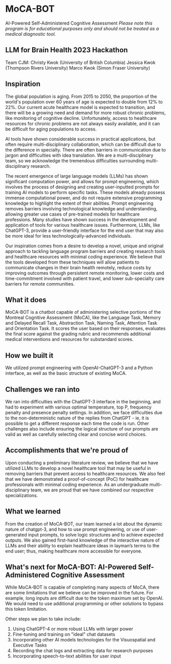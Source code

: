 # MoCA-BOT
AI-Powered Self-Administered Cognitive Assessment
*Please note this program is for educational purposes only and should not be treated as a medical diagnostic tool.*


## LLM for Brain Health 2023 Hackathon

Team CJM:
Christy Kwok (University of British Columbia)
Jessica Kwok (Thompson Rivers University)
Marco Kwok (Simon Fraser University)

## Inspiration
The global population is aging. From 2015 to 2050, the proportion of the world's population over 60 years of age is expected to double from 12% to 22%. Our current acute healthcare model is expected to transition, and there will be a growing need and demand for more robust chronic problems, like monitoring of cognitive decline. Unfortunately, access to healthcare resources for chronic problems are not always easily available, and it can be difficult for aging populations to access. 

AI tools have shown considerable success in practical applications, but often require multi-disciplinary collaboration, which can be difficult due to the difference in specialty. There are often barriers in communication due to jargon and difficulties with idea translation. We are a multi-disciplinary team, so we acknowledge the tremendous difficulties surrounding multi-disciplinary research. 

The recent emergence of large language models (LLMs) has shown significant computation power, and allows for prompt engineering, which involves the process of designing and creating user-inputted prompts for training AI models to perform specific tasks. These models already possess immense computational power, and do not require extensive programming knowledge to highlight the extent of their abilities. Prompt engineering removes barriers involving technological knowledge and understanding, allowing greater use cases of pre-trained models for healthcare professions. Many studies have shown success in the development and application of tools for various healthcare issues. Furthermore, LLMs, like ChatGPT-3, provide a user-friendly interface for the end user that may also be more ideal for less technologically-advanced individuals.  

Our inspiration comes from a desire to develop a novel, unique and original approach to tackling language program barriers and creating research tools and healthcare resources with minimal coding experience. We believe that the tools developed from these techniques will allow patients to communicate changes in their brain health remotely, reduce costs by improving outcomes through persistent remote monitoring, lower costs and time-commitment involved with patient travel, and lower sub-specialty care barriers for remote communities. 

## What it does
MoCA-BOT is a chatbot capable of administering selective portions of the Montreal Cognitive Assessment (MoCA), like the Language Task, Memory and Delayed Recall Task, Abstraction Task, Naming Task, Attention Task and Orientation Task. It scores the user based on their responses, evaluates the final score against the grading rubric and recommends additional medical interventions and resources for substandard scores. 

## How we built it
We utilized prompt engineering with OpenAI-ChatGPT-3 and a Python interface, as well as the basic structure of existing MoCA.

## Challenges we ran into
We ran into difficulties with the ChatGPT-3 interface in the beginning, and had to experiment with various optimal temperature, top P, frequency penalty and presence penalty settings. In addition, we face difficulties due to the non-deterministic nature of the replies from ChatGPT - ie, it is possible to get a different response each time the code is run. Other challenges also include ensuring the logical structure of our prompts are valid as well as carefully selecting clear and concise word choices. 

## Accomplishments that we're proud of
Upon conducting a preliminary literature review, we believe that we have utilized LLMs to develop a novel healthcare tool that may be useful in removing barriers that prevent access to healthcare resources. We also feel that we have demonstrated a proof-of-concept (PoC) for healthcare professionals with minimal coding experience. As an undergraduate multi-disciplinary team, we are proud that we have combined our respective specializations. 

## What we learned
From the creation of MoCA-BOT, our team learned a lot about the dynamic nature of chatgpt-3, and how to use prompt engineering, or use of user-generated input prompts, to solve logic structures and to achieve expected outputs. We also gained first-hand knowledge of the interactive nature of LLMs and their ability to explain healthcare ideas in layman’s terms to the end user; thus, making healthcare more accessible for everyone. 

## What's next for MoCA-BOT: AI-Powered Self-Administered Cognitive Assessment
While MoCA-BOT is capable of completing many aspects of MoCA, there are some limitations that we believe can be improved in the future. For example, long inputs are difficult due to the token maximum set by OpenAI. We would need to use additional programming or other solutions to bypass this token limitation.

Other steps we plan to take include:

1. Using ChatGPT-4 or more robust LLMs with larger power
2. Fine-tuning and training on "ideal" chat datasets 
3. Incorporating other AI models technologies for the Visuospatial and Executive Tasks
4. Recording the chat logs and extracting data for research purposes
5. Incorporating speech-to-text abilities for user input





